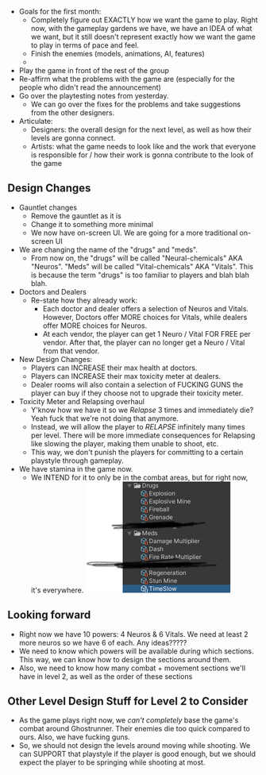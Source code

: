 - Goals for the first month:
	- Completely figure out EXACTLY how we want the game to play. Right now, with the gameplay gardens we have, we have an IDEA of what we want, but it still doesn't represent exactly how we want the game to play in terms of pace and feel.
	- Finish the enemies (models, animations, AI, features)
	- 
- Play the game in front of the rest of the group
- Re-affirm what the problems with the game are (especially for the people who didn't read the announcement)
- Go over the playtesting notes from yesterday.
	- We can go over the fixes for the problems and take suggestions from the other designers.
- Articulate:
	- Designers: the overall design for the next level, as well as how their levels are gonna connect.
	- Artists: what the game needs to look like and the work that everyone is responsible for / how their work is gonna contribute to the look of the game

## Design Changes
- Gauntlet changes
	- Remove the gauntlet as it is
	- Change it to something more minimal
	- We now have on-screen UI. We are going for a more traditional on-screen UI
- We are changing the name of the "drugs" and "meds".
	- From now on, the "drugs" will be called "Neural-chemicals" AKA "Neuros". "Meds" will be called "Vital-chemicals" AKA "Vitals". This is because the term "drugs" is too familiar to players and blah blah blah.
- Doctors and Dealers
	- Re-state how they already work:
		- Each doctor and dealer offers a selection of Neuros and Vitals. However, Doctors offer MORE choices for Vitals, while dealers offer MORE choices for Neuros.
		- At each vendor, the player can get 1 Neuro / Vital FOR FREE per vendor. After that, the player can no longer get a Neuro / Vital from that vendor.
- New Design Changes:
	- Players can INCREASE their max health at doctors.
	- Players can INCREASE their max toxicity meter at dealers.
	- Dealer rooms will also contain a selection of FUCKING GUNS the player can buy if they choose not to upgrade their toxicity meter.
- Toxicity Meter and Relapsing overhaul
	- Y'know how we have it so we *Relapse* 3 times and immediately die? Yeah fuck that we're not doing that anymore.
	- Instead, we will allow the player to *RELAPSE* infinitely many times per level. There will be more immediate consequences for Relapsing like slowing the player, making them unable to shoot, etc.
	- This way, we don't punish the players for committing to a certain playstyle through gameplay.
- We have stamina in the game now.
	- We INTEND for it to only be in the combat areas, but for right now, it's everywhere.
![](<../../_META/Attachments/Pasted image 20250109010707.png>)
## Looking forward
- Right now we have 10 powers: 4 Neuros & 6 Vitals. We need at least 2 more neuros so we have 6 of each. Any ideas?????
- We need to know which powers will be available during which sections. This way, we can know how to design the sections around them.
- Also, we need to know how many combat + movement sections we'll have in level 2, as well as the order of these sections

## Other Level Design Stuff for Level 2 to Consider
- As the game plays right now, we *can't completely* base the game's combat around Ghostrunner. Their enemies die too quick compared to ours. Also, we have fucking guns.
- So, we should not design the levels around moving while shooting. We can SUPPORT that playstyle if the player is good enough, but we should expect the player to be springing while shooting at most.
